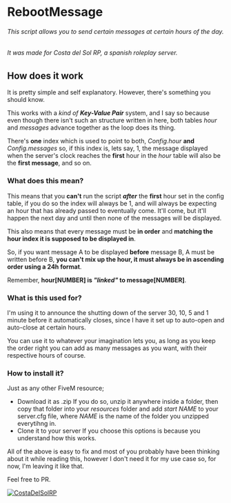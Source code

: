    # RebootMessage
###### _This script allows you to send certain messages at certain hours of the day._
###### _It was made for Costa del Sol RP, a spanish roleplay server._


## How does it work

It is pretty simple and self explanatory. However, there's something you should know.

This works with a _kind of_ ***Key-Value Pair*** system, and I say so because even though there isn't such an structure written in here, both tables _hour_ and _messages_ advance together as the loop does its thing.

There's **one** index which is used to point to both, _Config.hour_ **and** _Config.messages_ so, if this index is, lets say, 1, the message displayed when the server's clock reaches the **first** hour in the _hour_ table will also be the **first message**, and so on.

### What does this mean?

This means that you **can't** run the script ***after*** the **first** hour set in the config table, if you do so the index will always be 1, and will always be expecting an hour that has already passed to eventually come.
It'll come, but it'll happen the next day and until then none of the messages will be displayed.

This also means that every message must be **in order** and **matching the hour index it is supposed to be displayed in**.


So, if you want message A to be displayed **before** message B, A must be written before B, **you can't mix up the hour, it must always be in ascending order using a 24h format**.

Remember, **hour[NUMBER] is _"linked"_ to message[NUMBER]**.

### What is this used for?

I'm using it to announce the shutting down of the server 30, 10, 5 and 1 minute before it automatically closes, since I have it set up to auto-open and auto-close at certain hours.

You can use it to whatever your imagination lets you, as long as you keep the order right you can add as many messages as you want, with their respective hours of course.

### How to install it?

Just as any other FiveM resource;
- Download it as .zip
If you do so, unzip it anywhere inside a folder, then copy that folder into your _resources_ folder and add _start NAME_ to your server.cfg file, where _NAME_ is the name of the folder you unzipped everytihng in.
- Clone it to your server
If you choose this options is because you understand how this works.

All of the above is easy to fix and most of you probably have been thinking about it while reading this, however I don't need it for my use case so, for now, I'm leaving it like that.

Feel free to PR.


[![CostaDelSolRP](https://pbs.twimg.com/profile_images/1347632557911904256/q1W8QQ8A_200x200.png)](http://www.costadelsolrp.xyz)
